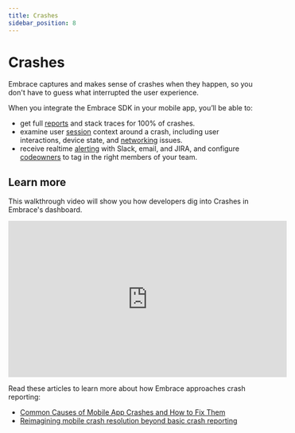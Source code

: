 ```yaml
---
title: Crashes
sidebar_position: 8
---
```


# Crashes

Embrace captures and makes sense of crashes when they happen, so you don't have to guess what interrupted the user experience.

When you integrate the Embrace SDK in your mobile app, you’ll be able to:

- get full [reports](/product/crashes/crash-reporting.md) and stack traces for 100% of crashes.
- examine user [session](/product/sessions/) context around a crash, including user interactions, device state, and [networking](/product/network/) issues.
- receive realtime [alerting](/product/alerting.md) with Slack, email, and JIRA, and configure [codeowners](/product/crashes/crash-tagging.md) to tag in the right members of your team.

## Learn more

This walkthrough video will show you how developers dig into Crashes in Embrace's dashboard.

<div>
    <iframe width="560" height="315" src="https://www.youtube.com/embed/LZG85GruY1c" title="YouTube video player" frameborder="0" allow="accelerometer; autoplay; clipboard-write; encrypted-media; gyroscope; picture-in-picture; web-share" referrerpolicy="strict-origin-when-cross-origin" allowfullscreen></iframe>
</div>

Read these articles to learn more about how Embrace approaches crash reporting:

- [Common Causes of Mobile App Crashes and How to Fix Them](https://embrace.io/blog/common-causes-of-mobile-app-crashes-and-how-to-fix-them/)
- [Reimagining mobile crash resolution beyond basic crash reporting](https://embrace.io/blog/reimagining-crash-reporting/)
